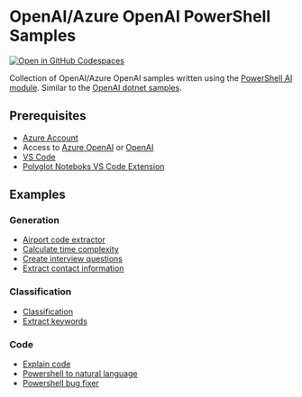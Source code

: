 # OpenAI/Azure OpenAI PowerShell Samples

[![Open in GitHub Codespaces](https://github.com/codespaces/badge.svg)](https://codespaces.new/dfinke/openai-azureoai-samples?quickstart=1)

Collection of OpenAI/Azure OpenAI samples written using the [PowerShell AI module](https://github.com/dfinke/PowerShellAI). Similar to the [OpenAI dotnet samples](https://github.com/Azure-Samples/openai-dotnet-samples).

## Prerequisites

- [Azure Account](https://aka.ms/free)
- Access to [Azure OpenAI](https://learn.microsoft.com/azure/cognitive-services/openai/how-to/create-resource?pivots=web-portal) or [OpenAI](https://openai.com/)
- [VS Code](https://code.visualstudio.com/Download)
- [Polyglot Noteboks VS Code Extension](https://marketplace.visualstudio.com/items?itemName=ms-dotnettools.dotnet-interactive-vscode)

## Examples

### Generation

- [Airport code extractor](./OpenAI-Samples/airport-code-extractor.ipynb)
- [Calculate time complexity](./OpenAI-Samples/calculate-time-complexity.ipynb)
- [Create interview questions](./OpenAI-Samples/create-interview-questions.ipynb)
- [Extract contact information](./OpenAI-Samples/extract-contact-information.ipynb)


### Classification

- [Classification](./OpenAI-Samples/classification.ipynb)
- [Extract keywords](./OpenAI-Samples/extract-keywords.ipynb)

### Code 

- [Explain code](./OpenAI-Samples/explain-code.ipynb)
- [Powershell to natural language](./OpenAI-Samples/csharp-to-natural-language.ipynb)
- [Powershell bug fixer](./OpenAI-Samples/powershell-bug-fixer.ipynb)